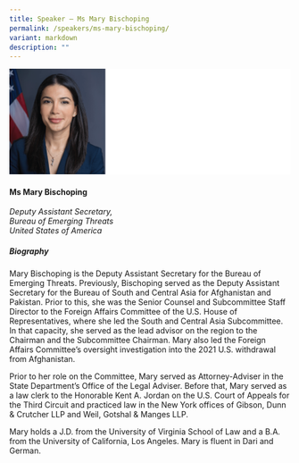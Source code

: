 ```yaml
---
title: Speaker – Ms Mary Bischoping
permalink: /speakers/ms-mary-bischoping/
variant: markdown
description: ""
---
```

![](/images/2025%20speakers/BischopingScaled.png)
#### **Ms Mary Bischoping**

*Deputy Assistant Secretary,<br>Bureau of Emerging Threats<br>United States of America*

##### **Biography**
Mary Bischoping is the Deputy Assistant Secretary for the Bureau of Emerging Threats. Previously, Bischoping served as the Deputy Assistant Secretary for the Bureau of South and Central Asia for Afghanistan and Pakistan. Prior to this, she was the Senior Counsel and Subcommittee Staff Director to the Foreign Affairs Committee of the U.S. House of Representatives, where she led the South and Central Asia Subcommittee. In that capacity, she served as the lead advisor on the region to the Chairman and the Subcommittee Chairman. Mary also led the Foreign Affairs Committee’s oversight investigation into the 2021 U.S. withdrawal from Afghanistan.

Prior to her role on the Committee, Mary served as Attorney-Adviser in the State Department’s Office of the Legal Adviser. Before that, Mary served as a law clerk to the Honorable Kent A. Jordan on the U.S. Court of Appeals for the Third Circuit and practiced law in the New York offices of Gibson, Dunn &amp; Crutcher LLP and Weil, Gotshal &amp; Manges LLP.

Mary holds a J.D. from the University of Virginia School of Law and a B.A. from the University of California, Los Angeles. Mary is fluent in Dari and German.